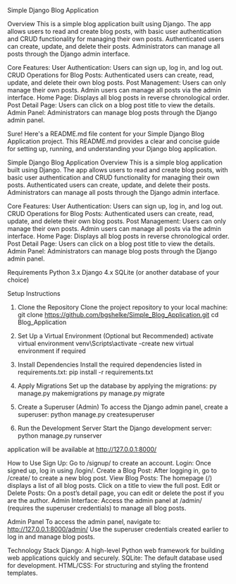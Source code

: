 Simple Django Blog Application

Overview
This is a simple blog application built using Django. 
The app allows users to read and create blog posts, with basic user authentication and CRUD functionality for managing their own posts. 
Authenticated users can create, update, and delete their posts.
Administrators can manage all posts through the Django admin interface.


Core Features:
User Authentication: Users can sign up, log in, and log out.
CRUD Operations for Blog Posts: Authenticated users can create, read, update, and delete their own blog posts.
Post Management: Users can only manage their own posts. Admin users can manage all posts via the admin interface.
Home Page: Displays all blog posts in reverse chronological order.
Post Detail Page: Users can click on a blog post title to view the details.
Admin Panel: Administrators can manage blog posts through the Django admin panel.


Sure! Here's a README.md file content for your Simple Django Blog Application project. This README.md provides a clear and concise guide for setting up, running, and understanding your Django blog application.

Simple Django Blog Application
Overview
This is a simple blog application built using Django. The app allows users to read and create blog posts, with basic user authentication and CRUD functionality for managing their own posts. Authenticated users can create, update, and delete their posts. Administrators can manage all posts through the Django admin interface.

Core Features:
User Authentication: Users can sign up, log in, and log out.
CRUD Operations for Blog Posts: Authenticated users can create, read, update, and delete their own blog posts.
Post Management: Users can only manage their own posts. Admin users can manage all posts via the admin interface.
Home Page: Displays all blog posts in reverse chronological order.
Post Detail Page: Users can click on a blog post title to view the details.
Admin Panel: Administrators can manage blog posts through the Django admin panel.


Requirements
Python 3.x
Django 4.x
SQLite (or another database of your choice)


Setup Instructions
1. Clone the Repository
Clone the project repository to your local machine:
  git clone https://github.com/bgshelke/Simple_Blog_Application.git
  cd Blog_Application

2. Set Up a Virtual Environment (Optional but Recommended)
   activate virtual environment
   venv\Scripts\activate
-create new virtual environment if required

3. Install Dependencies
Install the required dependencies listed in requirements.txt:
  pip install -r requirements.txt

4. Apply Migrations
Set up the database by applying the migrations:
py manage.py makemigrations
py manage.py migrate

5. Create a Superuser (Admin)
To access the Django admin panel, create a superuser:
python manage.py createsuperuser

6. Run the Development Server
Start the Django development server:
python manage.py runserver


application will be available at http://127.0.0.1:8000/


How to Use
Sign Up: Go to /signup/ to create an account.
Login: Once signed up, log in using /login/.
Create a Blog Post: After logging in, go to /create/ to create a new blog post.
View Blog Posts: The homepage (/) displays a list of all blog posts. Click on a title to view the full post.
Edit or Delete Posts: On a post’s detail page, you can edit or delete the post if you are the author.
Admin Interface: Access the admin panel at /admin/ (requires the superuser credentials) to manage all blog posts.


Admin Panel
To access the admin panel, navigate to:
http://127.0.0.1:8000/admin/
Use the superuser credentials created earlier to log in and manage blog posts.


Technology Stack
Django: A high-level Python web framework for building web applications quickly and securely.
SQLite: The default database used for development.
HTML/CSS: For structuring and styling the frontend templates.

